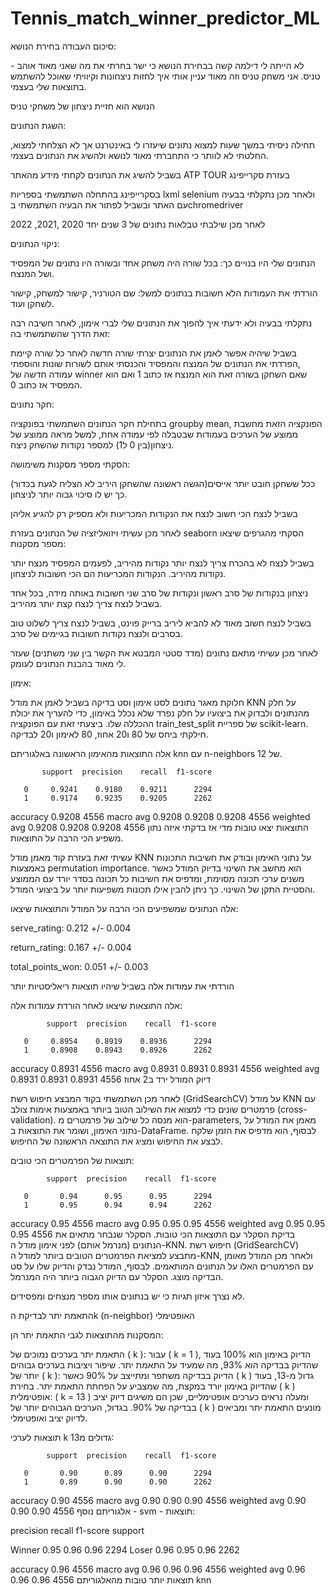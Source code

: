 # Tennis_match_winner_predictor_ML

סיכום העבודה
בחירת הנושא:

לא הייתה לי דילמה קשה בבחירת הנושא כי ישר בחרתי את מה שאני מאוד אוהב - טניס. אני משחק טניס וזה מאוד עניין אותי איך לחזות ניצחונות וקיוויתי שאוכל להשתמש בתוצאות שלי בעצמי.

הנושא הוא חזיית ניצחון של משחקי טניס

השגת הנתונים:

תחילה ניסיתי במשך שעות למצוא נתונים שיעזרו לי באינטרנט אך לא הצלחתי למצוא, החלטתי לא לוותר כי התחברתי מאוד לנושא ולהשיג את הנתונים בעצמי.

בשביל להשיג את הנתונים לקחתי מידע מהאתר ATP TOUR בעזרת סקרייפינג

בסקרייפינג בהתחלה השתמשתי בספריות lxml selenium ולאחר מכן נתקלתי בבעיה עם האתר ובשביל לפתור את הבעיה השתמשתי בchromedriver

לאחר מכן שילבתי טבלאות נתונים של 3 שנים יחד 2020 ,2021, 2022

ניקוי הנתונים:

הנתונים שלי היו בנויים כך: בכל שורה היה משחק אחד ובשורה היו נתונים של המפסיד ושל המנצח.

הורדתי את העמודות הלא חשובות בנתונים למשל: שם הטורניר, קישור למשחק, קישור לשחקן ועוד.

נתקלתי בבעיה ולא ידעתי איך להפוך את הנתונים שלי לברי אימון, לאחר חשיבה רבה זאת הדרך שהשתמשתי בה:

בשביל שיהיה אפשר לאמן את הנתונים יצרתי שורה חדשה לאחר כל שורה קיימת ,הפרדתי את הנתונים של המנצח והמפסיד והכנסתי אותם לשורות שונות והוספתי עמודה חדשה של winner שאם השחקן בשורה זאת הוא המנצח אז כתוב 1 ואם הוא המפסיד אז כתוב 0.

חקר נתונים:

בתחילת חקר הנתונים השתמשתי בפונקציה groupby mean, הפונקציה הזאת מחשבת ממוצע של הערכים בעמודות שבטבלה לפי עמודה אחת, למשל מראה ממוצע של ניצחון(בין 0 ל1) למספר נקודות שהשחק ניצח.

הסקתי מספר מסקנות משימושה:

ככל ששחקן חובט יותר אייסים(הגשה ראשונה שהשחקן היריב לא הצליח לגעת בכדור) כך יש לו סיכוי גבוה יותר לניצחון.

בשביל לנצח הכי חשוב לנצח את הנקודות המכריעות ולא מספיק רק להגיע אליהן

לאחר מכן עשיתי ויזואליזציה של הנתונים בעזרת seaborn הסקתי מהגרפים שיצאו מספר מסקנות:

בשביל לנצח לא בהכרח צריך לנצח יותר נקודות מהיריב, לפעמים המפסיד מנצח יותר נקודות מהיריב. הנקודות המכריעות הם הכי חשובות לניצחון.

ניצחון בנקודות של סרב ראשון ונקודות של סרב שני חשובות באותה מידה, בכל אחד בשביל לנצח צריך לנצח קצת יותר מהיריב.

בשביל לנצח חשוב מאוד לא להביא ליריב ברייק פוינט, בשביל לנצח צריך לשלוט טוב בסרבים ולנצח נקודות חשובות בגיימים של סרב.

לאחר מכן עשיתי מתאם נתונים (מדד סטטי המבטא את הקשר בין שני משתנים) שעזר לי מאוד בהבנת הנתונים לעומק.

אימון:

חלוקת מאגר נתונים לסט אימון וסט בדיקה בשביל לאמן את מודל KNN על חלק מהנתונים ולבדוק את ביצועיו על חלק נפרד שלא נכלל באימון, כדי להעריך את יכולת ההכללה שלו. ביצעתי זאת עם הפונקציה train_test_split של ספריית scikit-learn. חילקתי ביחס של 80 ו20 אחוז, 80 לאימון ו20 לבדיקה.

אלה התוצאות מהאימון הראשונה באלגוריתם knn עם n-neighbors של 12.

           support  precision    recall  f1-score

       0     0.9241    0.9180    0.9211      2294
       1     0.9174    0.9235    0.9205      2262

accuracy                         0.9208      4556
macro avg     0.9208    0.9208    0.9208      4556
weighted avg     0.9208    0.9208    0.9208      4556
התוצאות יצאו טובות מדי אז בדקתי איזה נתון משפיע הכי הרבה על התוצאות.

עשיתי זאת בעזרת קוד מאמן מודל KNN על נתוני האימון ובודק את חשיבות התכונות באמצעות permutation importance. הוא מחשב את השינוי בדיוק המודל כאשר משנים ערכי תכונה מסוימת, ומדפיס את חשיבות כל תכונה בסדר יורד עם הממוצע והסטיית התקן של השינוי. כך ניתן להבין אילו תכונות משפיעות יותר על ביצועי המודל.

אלה הנתונים שמשפיעים הכי הרבה על המודל והתוצאות שיצאו:

serve_rating: 0.212 +/- 0.004

return_rating: 0.167 +/- 0.004

total_points_won: 0.051 +/- 0.003

הורדתי את עמודות אלה בשביל שיהיו תוצאות ריאליסטיות יותר

אלה התוצאות שיצאו לאחר הורדת עמודות אלה:

            support  precision    recall  f1-score  

       0     0.8954    0.8919    0.8936      2294
       1     0.8908    0.8943    0.8926      2262

accuracy                         0.8931      4556
macro avg     0.8931    0.8931    0.8931      4556
weighted avg     0.8931    0.8931    0.8931      4556
דיוק המודל ירד ב2 אחוז

לאחר מכן השתמשתי בקוד המבצע חיפוש רשת (GridSearchCV) על מודל KNN עם פרמטרים שונים כדי למצוא את השילוב הטוב ביותר באמצעות אימות צולב (cross-validation). הוא מנסה כל שילוב של פרמטרים מ-parameters, מאמן את המודל על נתוני האימון, ושומר את התוצאות ב-DataFrame. לבסוף, הוא מדפיס את הזמן שלקח לבצע את החיפוש ומציג את התוצאה הראשונה של החיפוש.

תוצאות של הפרמטרים הכי טובים:

            support  precision    recall  f1-score  

       0       0.94      0.95      0.95      2294
       1       0.95      0.94      0.94      2262

accuracy                           0.95      4556
macro avg       0.95      0.95      0.95      4556
weighted avg       0.95      0.95      0.95      4556
בדיקת הסקלר עם התוצאות הכי טובות. הסקלר שנבחר מתאים את הנתונים (מנרמל אותם) לפני אימון מודל ה-KNN. חיפוש רשת (GridSearchCV) מתבצע למציאת הפרמטרים הטובים ביותר למודל ה-KNN, ולאחר מכן המודל מאומן עם הפרמטרים האלו על הנתונים המותאמים. לבסוף, המודל נבדק והדיוק שלו על סט הבדיקה מוצג. הסקלר עם הדיוק הגבוה ביותר היה המנרמל.

לא נצרך איזון תגיות כי יש בנתונים אותו מספר מנצחים ומפסידים.

התאמת יתר לבדיקת הk (n-neighbor) האופטימלי

המסקנות מהתוצאות לגבי התאמת יתר הן:

התאמת יתר בערכים נמוכים של ( k ): עבור ( k = 1 ), הדיוק באימון הוא 100% בעוד שהדיוק בבדיקה הוא 93%, מה שמעיד על התאמת יתר.
שיפור ויציבות בערכים גבוהים יותר של ( k ): הדיוק בבדיקה משתפר ומתייצב על 90% כאשר ( k ) גדול מ-13, בעוד שהדיוק באימון יורד במקצת, מה שמצביע על הפחתת התאמת יתר.
בחירת ( k ) אופטימלית: ( k = 13 ) ומעלה נראים כערכים אופטימליים, שכן הם משיגים דיוק יציב בבדיקה של 90%.
בגדול, הערכים הגבוהים יותר של ( k ) מונעים התאמת יתר ומביאים לדיוק יציב ואופטימלי.

תוצאות לערכי k גדולים מ13:

            support  precision    recall  f1-score  

       0       0.90      0.89      0.90      2294
       1       0.89      0.90      0.90      2262

accuracy                           0.90      4556
macro avg       0.90      0.90      0.90      4556
weighted avg       0.90      0.90      0.90      4556
אלגוריתם נוסף - svm - תוצאות:

precision    recall  f1-score    support

Winner       0.95      0.96      0.96      2294
Loser       0.96      0.95      0.96      2262

accuracy                           0.96      4556
macro avg       0.96      0.96      0.96      4556
weighted avg       0.96      0.96      0.96      4556
תוצאות יותר טובות מהאלגוריתם knn
